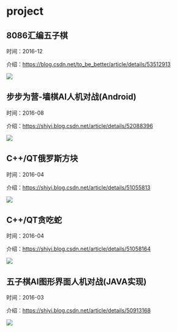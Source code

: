 # project

## 8086汇编五子棋

时间：2016-12

介绍：https://blog.csdn.net/to_be_better/article/details/53512913

![](https://github.com/shiyicode/project/blob/master/readme-images/20161208122620511.gif)

## 步步为营-墙棋AI人机对战(Android)

时间：2016-08

介绍：https://shiyi.blog.csdn.net/article/details/52088396

![](https://github.com/shiyicode/project/blob/master/readme-images/20160801191336969.png)

## C++/QT俄罗斯方块

时间：2016-04

介绍：https://shiyi.blog.csdn.net/article/details/51055813

![](https://github.com/shiyicode/project/blob/master/readme-images/20160404104940464.png)

## C++/QT贪吃蛇

时间：2016-04

介绍：https://shiyi.blog.csdn.net/article/details/51058164

![](https://github.com/shiyicode/project/blob/master/readme-images/20160404183256409.png)


## 五子棋AI图形界面人机对战(JAVA实现)

时间：2016-03

介绍：https://shiyi.blog.csdn.net/article/details/50913168

![](https://github.com/shiyicode/project/blob/master/readme-images/20160317135042608.png)

